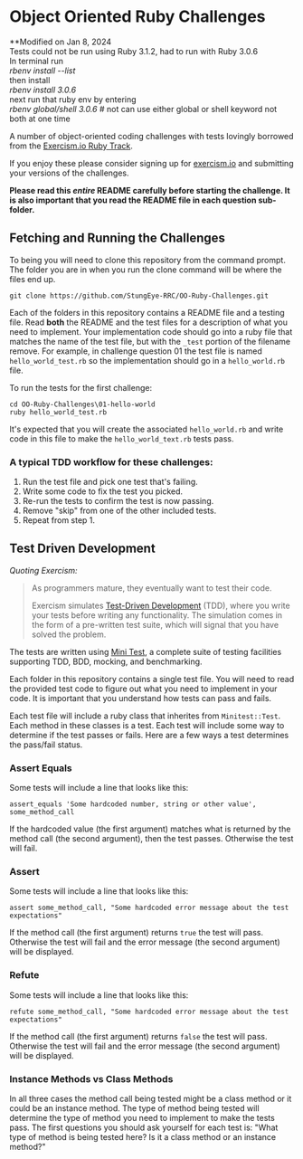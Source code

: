 # Object Oriented Ruby Challenges

**Modified on Jan 8, 2024
<br>Tests could not be run using Ruby 3.1.2, had to run with Ruby 3.0.6
<br>In terminal run 
<br>_rbenv install --list_
<br>then install 
<br>_rbenv install 3.0.6_
<br>next run that ruby env by entering
<br>_rbenv global/shell 3.0.6_ # not can use either global or shell keyword not both at one time

A number of object-oriented coding challenges with tests lovingly borrowed from the [Exercism.io Ruby Track](http://exercism.io/languages/ruby).

If you enjoy these please consider signing up for [exercism.io](http://exercism.io) and submitting your versions of the challenges.

**Please read this *entire* README carefully before starting the challenge. It is also important that you read the README file in each question sub-folder.**

## Fetching and Running the Challenges

To being you will need to clone this repository from the command prompt. The folder you are in when you run the clone command will be where the files end up.

    git clone https://github.com/StungEye-RRC/OO-Ruby-Challenges.git

Each of the folders in this repository contains a README file and a testing file. Read **both** the README and the test files for a description of what you need to implement. Your implementation code should go into a ruby file that matches the name of the test file, but with the `_test` portion of the filename remove. For example, in challenge question 01 the test file is named `hello_world_test.rb` so the implementation should go in a `hello_world.rb` file.

To run the tests for the first challenge:

    cd OO-Ruby-Challenges\01-hello-world
    ruby hello_world_test.rb
    
It's expected that you will create the associated `hello_world.rb` and write code in this file to make the `hello_world_text.rb` tests pass.

### A typical TDD workflow for these challenges:

1. Run the test file and pick one test that's failing.
2. Write some code to fix the test you picked.
3. Re-run the tests to confirm the test is now passing.
4. Remove "skip" from one of the other included tests.
5. Repeat from step 1.

## Test Driven Development

*Quoting Exercism:*

> As programmers mature, they eventually want to test their code.
> 
> Exercism simulates [Test-Driven Development](http://en.wikipedia.org/wiki/Test-driven_development) (TDD), where you write your tests before writing any functionality. The simulation comes in the form of a pre-written test suite, which will signal that you have solved the problem.

The tests are written using [Mini Test](https://github.com/seattlerb/minitest), a complete suite of testing facilities supporting TDD, BDD, mocking, and benchmarking.

Each folder in this repository contains a single test file. You will need to read the provided test code to figure out what you need to implement in your code. It is important that you understand how tests can pass and fails. 

Each test file will include a ruby class that inherites from `Minitest::Test`. Each method in these classes is a test. Each test will include some way to determine if the test passes or fails. Here are a few ways a test determines the pass/fail status.

### Assert Equals

Some tests will include a line that looks like this:

    assert_equals 'Some hardcoded number, string or other value', some_method_call

If the hardcoded value (the first argument) matches what is returned by the method call (the second argument), then the test passes. Otherwise the test will fail.

### Assert

Some tests will include a line that looks like this:

    assert some_method_call, "Some hardcoded error message about the test expectations"

If the method call (the first argument) returns `true` the test will pass. Otherwise the test will fail and the error message (the second argument) will be displayed.

### Refute

Some tests will include a line that looks like this:

    refute some_method_call, "Some hardcoded error message about the test expectations"

If the method call (the first argument) returns `false` the test will pass. Otherwise the test will fail and the error message (the second argument) will be displayed.

### Instance Methods vs Class Methods

In all three cases the method call being tested might be a class method or it could be an instance method. The type of method being tested will determine the type of method you need to implement to make the tests pass. The first questions you should ask yourself for each test is: "What type of method is being tested here? Is it a class method or an instance method?"
